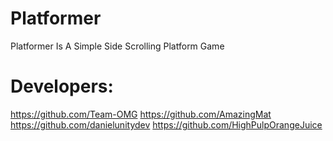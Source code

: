# Platformer

Platformer Is A Simple Side Scrolling Platform Game


# Developers:
https://github.com/Team-OMG
https://github.com/AmazingMat
https://github.com/danielunitydev
https://github.com/HighPulpOrangeJuice
